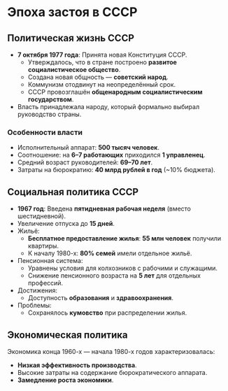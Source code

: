 # Эпоха застоя в СССР

## Политическая жизнь СССР
- **7 октября 1977 года**: Принята новая Конституция СССР.
  - Утверждалось, что в стране построено **развитое социалистическое общество**.
  - Создана новая общность — **советский народ**.
  - Коммунизм отодвинут на неопределённый срок.
  - СССР провозглашён **общенародным социалистическим государством**.
- Власть принадлежала народу, который формально выбирал руководство страны.

### Особенности власти
- Исполнительный аппарат: **500 тысяч человек**.
- Соотношение: на **6–7 работающих** приходился **1 управленец**.
- Средний возраст руководителей: **69–70 лет**.
- Затраты на бюрократию: **40 млрд рублей в год** (~10% бюджета).

## Социальная политика СССР
- **1967 год**: Введена **пятидневная рабочая неделя** (вместо шестидневной).
- Увеличение отпуска до **15 дней**.
- Жильё:
  - **Бесплатное предоставление жилья**: **55 млн человек** получили квартиры.
  - К началу 1980-х: **80% семей** имели отдельное жильё.
- Пенсионная система:
  - Уравнены условия для колхозников с рабочими и служащими.
  - Снижение пенсионного возраста на **5 лет** для отдельных профессий.
- Достижения:
  - Доступность **образования** и **здравоохранения**.
- Проблемы:
  - Сохранялось **кумовство** при распределении жилья.

## Экономическая политика
Экономика конца 1960-х — начала 1980-х годов характеризовалась:
- **Низкая эффективность производства**.
- Высокие затраты на содержание бюрократического аппарата.
- **Замедление роста экономики**.
